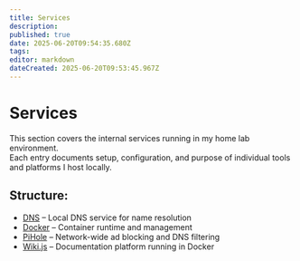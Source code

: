 ```yaml
---
title: Services
description: 
published: true
date: 2025-06-20T09:54:35.680Z
tags: 
editor: markdown
dateCreated: 2025-06-20T09:53:45.967Z
---
```


# Services

This section covers the internal services running in my home lab environment.  
Each entry documents setup, configuration, and purpose of individual tools and platforms I host locally.

## Structure:
- [DNS](/home-lab/Services/DNS) – Local DNS service for name resolution  
- [Docker](/home-lab/Services/Docker) – Container runtime and management  
- [PiHole](/home-lab/Services/PiHole) – Network-wide ad blocking and DNS filtering
- [Wiki.js](/home-lab/Services/Wiki.js) – Documentation platform running in Docker